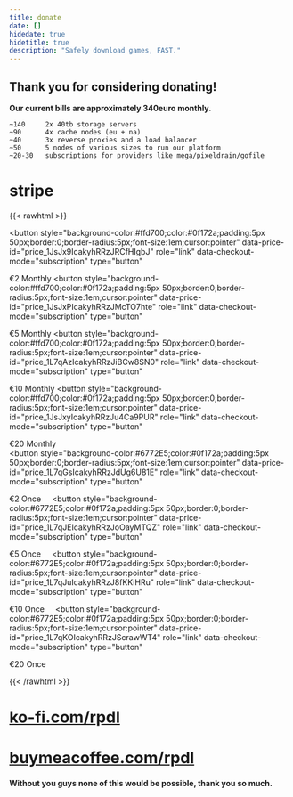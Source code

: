 ```yaml
---
title: donate
date: []
hidedate: true
hidetitle: true
description: "Safely download games, FAST."
---
```


## Thank you for considering donating!  

**Our current bills are approximately 340euro monthly**.  

```
~140     2x 40tb storage servers
~90      4x cache nodes (eu + na)
~40      3x reverse proxies and a load balancer
~50      5 nodes of various sizes to run our platform
~20-30   subscriptions for providers like mega/pixeldrain/gofile
```
# stripe
{{< rawhtml >}}
<script src="https://js.stripe.com/v3/"></script>
<button
  style="background-color:#ffd700;color:#0f172a;padding:5px 50px;border:0;border-radius:5px;font-size:1em;cursor:pointer"
  data-price-id="price_1JsJx9IcakyhRRzJRCfHIgbJ"
  role="link"
  data-checkout-mode="subscription"
  type="button"
>
  €2 Monthly
</button>
<button
  style="background-color:#ffd700;color:#0f172a;padding:5px 50px;border:0;border-radius:5px;font-size:1em;cursor:pointer"
  data-price-id="price_1JsJxPIcakyhRRzJMcTO7hte"
  role="link"
  data-checkout-mode="subscription"
  type="button"
>
  €5 Monthly
</button>
<button
  style="background-color:#ffd700;color:#0f172a;padding:5px 50px;border:0;border-radius:5px;font-size:1em;cursor:pointer"
  data-price-id="price_1L7qAzIcakyhRRzJiBCw8SN0"
  role="link"
  data-checkout-mode="subscription"
  type="button"
>
  €10 Monthly
</button>
<button
  style="background-color:#ffd700;color:#0f172a;padding:5px 50px;border:0;border-radius:5px;font-size:1em;cursor:pointer"
  data-price-id="price_1JsJxyIcakyhRRzJu4Ca9PUR"
  role="link"
  data-checkout-mode="subscription"
  type="button"
>
  €20 Monthly
</button>
<br>
<button
  style="background-color:#6772E5;color:#0f172a;padding:5px 50px;border:0;border-radius:5px;font-size:1em;cursor:pointer"
  data-price-id="price_1L7qGsIcakyhRRzJdUg6U81E"
  role="link"
  data-checkout-mode="subscription"
  type="button"
>
  €2 Once&nbsp;&nbsp;&nbsp;&nbsp;
</button>
<button
  style="background-color:#6772E5;color:#0f172a;padding:5px 50px;border:0;border-radius:5px;font-size:1em;cursor:pointer"
  data-price-id="price_1L7qJEIcakyhRRzJoOayMTQZ"
  role="link"
  data-checkout-mode="subscription"
  type="button"
>
  €5 Once&nbsp;&nbsp;&nbsp;&nbsp;
</button>
<button
  style="background-color:#6772E5;color:#0f172a;padding:5px 50px;border:0;border-radius:5px;font-size:1em;cursor:pointer"
  data-price-id="price_1L7qJuIcakyhRRzJ8fKKiHRu"
  role="link"
  data-checkout-mode="subscription"
  type="button"
>
  €10 Once&nbsp;&nbsp;&nbsp;&nbsp;
</button>
<button
  style="background-color:#6772E5;color:#0f172a;padding:5px 50px;border:0;border-radius:5px;font-size:1em;cursor:pointer"
  data-price-id="price_1L7qKOIcakyhRRzJScrawWT4"
  role="link"
  data-checkout-mode="subscription"
  type="button"
>
  €20 Once&nbsp;&nbsp;&nbsp;&nbsp;
</button>
<script>
      var PUBLISHABLE_KEY = 'pk_live_51JsJ4DIcakyhRRzJt2nwv5I38P0E7MCMYHtp7IQHsQIgF1y41P0BLIwacd2GWdOYn9nvzrv2M1q4vxMJvQBi7Ecl00xNkv1UyJ';
      var DOMAIN = location.href.replace(/[^/]*$/, 'rpdl.net');
      if (PUBLISHABLE_KEY === 'pk_test_Tr8olTkdFnnJVywwhNPHwnHK00HkHV4tnP') {
        console.log(
          'Replace the hardcoded publishable key with your own publishable key: https://dashboard.stripe.com/test/apikeys'
        );
      }

      var stripe = Stripe(PUBLISHABLE_KEY);

      // Handle any errors from Checkout
      var handleResult = function (result) {
        if (result.error) {
          var displayError = document.getElementById('error-message');
          displayError.textContent = result.error.message;
        }
      };

      document.querySelectorAll('button').forEach(function (button) {
        button.addEventListener('click', function (e) {
          var mode = e.target.dataset.checkoutMode;
          var priceId = e.target.dataset.priceId;
          var items = [{ price: priceId, quantity: 1 }];

          // Make the call to Stripe.js to redirect to the checkout page
          // with the sku or plan ID.
          stripe
            .redirectToCheckout({
              mode: mode,
              lineItems: items,
              successUrl:
                'https://rpdl.net/donate/success?session_id={CHECKOUT_SESSION_ID}',
              cancelUrl:
                'https://rpdl.net/donate/cancelled?session_id={CHECKOUT_SESSION_ID}',
            })
            .then(handleResult);
        });
      });
    </script>
{{< /rawhtml >}}


# [ko-fi.com/rpdl](https://ko-fi.com/rpdl)

# [buymeacoffee.com/rpdl](https://buymeacoffee.com/rpdl)
#### Without you guys none of this would be possible, thank you so much.
